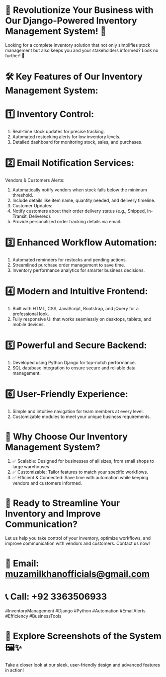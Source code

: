 # 🌟 Revolutionize Your Business with Our Django-Powered Inventory Management System! 🌟
Looking for a complete inventory solution that not only simplifies stock management but also keeps you and your stakeholders informed? Look no further! 🚀

# 🛠 Key Features of Our Inventory Management System:
# 1️⃣ Inventory Control:
1. Real-time stock updates for precise tracking.
2. Automated restocking alerts for low inventory levels.
3. Detailed dashboard for monitoring stock, sales, and purchases.

# 2️⃣ Email Notification Services:
Vendors & Customers Alerts:
1. Automatically notify vendors when stock falls below the minimum threshold.
2. Include details like item name, quantity needed, and delivery timeline.
3. Customer Updates:
4. Notify customers about their order delivery status (e.g., Shipped, In-Transit, Delivered).
5. Provide personalized order tracking details via email.

# 3️⃣ Enhanced Workflow Automation:
1. Automated reminders for restocks and pending actions.
2. Streamlined purchase order management to save time.
3. Inventory performance analytics for smarter business decisions.

# 4️⃣ Modern and Intuitive Frontend:
1. Built with HTML, CSS, JavaScript, Bootstrap, and jQuery for a professional look.
2. Fully responsive UI that works seamlessly on desktops, tablets, and mobile devices.

# 5️⃣ Powerful and Secure Backend:
1. Developed using Python Django for top-notch performance.
2. SQL database integration to ensure secure and reliable data management.

# 6️⃣ User-Friendly Experience:
1. Simple and intuitive navigation for team members at every level.
2. Customizable modules to meet your unique business requirements.

# 🎯 Why Choose Our Inventory Management System?
1. ✅ Scalable: Designed for businesses of all sizes, from small shops to large warehouses.
2. ✅ Customizable: Tailor features to match your specific workflows.
3. ✅ Efficient & Connected: Save time with automation while keeping vendors and customers informed.

# 🚀 Ready to Streamline Your Inventory and Improve Communication?
Let us help you take control of your inventory, optimize workflows, and improve communication with vendors and customers. Contact us now!

# 📧 Email: muzamilkhanofficials@gmail.com
# 📞 Call: +92 3363506933

#InventoryManagement #Django #Python #Automation #EmailAlerts #Efficiency #BusinessTools

# 📸 Explore Screenshots of the System 🖼️✨
Take a closer look at our sleek, user-friendly design and advanced features in action!
